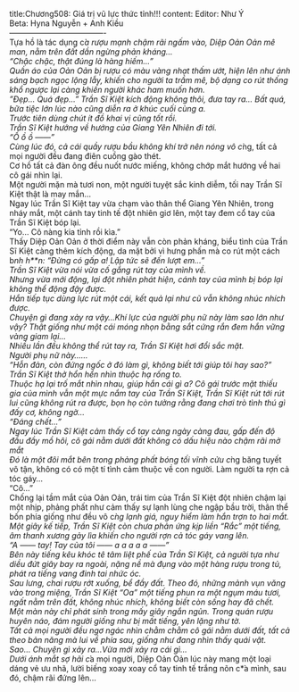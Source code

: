title:Chương508: Giá trị vũ lực thức tỉnh!!!
content:
Editor: Như Ý<br>Beta: Hyna Nguyễn + Anh Kiều<br>————————————-<br>Tựa hồ là tác dụng c*̉a rượu mạnh chậm rãi ngấm vào, Diệp Oản Oản mê man, nằm trên đất dần ngừng phản kháng…<br>“Chậc chậc, thật đúng là hàng hiếm…”<br>Quần áo của Oản Oản bị rượu có màu vàng nhạt thấm ướt, hiện lên như ánh sáng bạch ngọc lộng lẫy, khiến cho người ta trầm mê, bộ dạng co rút thống khổ ngược lại càng khiến người khác ham muốn hơn.<br>”Đẹp… Quá đẹp…” Trần Sĩ Kiệt kích động không thôi, đưa tay ra… Bất quá, bữa tiệc lớn lúc nào cũng diễn ra ở khúc cuối cùng a.<br>Trước tiên dùng chút ít đồ khai vị cũng tốt rồi.<br>Trần Sĩ Kiệt hướng về hướng của Giang Yên Nhiên đi tới.<br>“Ồ ồ ồ ——”<br>Cùng lúc đó, cả cái quầy rượu bầu không khí trở nên nóng vô c*̀ng, tất cả mọi người đều đang điên cuồng gào thét.<br>Cơ hồ tất cả đàn ông đều nuốt nước miếng, không chớp mắt hướng về hai cô gái nhìn lại.<br>Một người mặn mà tươi non, một người tuyệt sắc kinh diễm, tối nay Trần Sĩ Kiệt thật là may mắn…<br>Ngay lúc Trần Sĩ Kiệt tay vừa chạm vào thân thể Giang Yên Nhiên, trong nháy mắt, một cánh tay tinh tế đột nhiên giơ lên, một tay đem cổ tay của Trần Sĩ Kiệt bóp lại.<br>“Yo… Cô nàng kia tỉnh rồi kìa.”<br>Thấy Diệp Oản Oản ở thời điểm này vẫn còn phản kháng, biểu tình của Trần Sĩ Kiệt càng thêm kích động, da mặt bởi vì hưng phấn mà co rút một cách b*nh h**n: “Đừng có gấp a! Lập tức sẽ đến lượt em…”<br>Trần Sĩ Kiệt vừa nói vừa cố gắng rút tay của mình về.<br>Nhưng vừa mới động, lại đột nhiên phát hiện, cánh tay của mình bị bóp lại không thể động đậy được.<br>Hắn tiếp tục dùng lực rút một cái, kết quả lại như cũ vẫn không nhúc nhích được.<br>Chuyện gì đang xảy ra vậy…Khí lực của người phụ nữ này làm sao lớn như vậy? Thật giống như một cái móng nhọn bằng sắt cứng rắn đem hắn vững vàng giam lại…<br>Nhiều lần đều không thể rút tay ra, Trần Sĩ Kiệt hơi đổi sắc mặt.<br>Người phụ nữ này……<br>“Hỗn đản, còn đứng ngốc ở đó làm gì, không biết tới giúp tôi hay sao?” Trần Sĩ Kiệt thở hổn hển nhìn thuộc hạ rống to.<br>Thuộc hạ lại trố mắt nhìn nhau, giúp hắn cái gì a? Cô gái trước mặt thiếu gia của mình vẫn một mực nắm tay của Trần Sĩ Kiệt, Trần Sĩ Kiệt rút tới rút lui cũng không rút ra được, bọn họ còn tưởng rằng đang chơi trò tình thú gì đấy cơ, không ngờ…<br>“Đáng chết…”<br>Ngay lúc Trần Sĩ Kiệt cảm thấy cổ tay càng ngày càng đau, gấp đến độ đầu đầy mồ hôi, cô gái nằm dưới đất không có dấu hiệu nào chậm rãi mở mắt<br>Đó là một đôi mắt bên trong phảng phất bóng tối vĩnh cửu c*̀ng băng tuyết vô tận, không có có một tí tình cảm thuộc về con người. Làm người ta rợn cả tóc gáy…<br>“Cô…”<br>Chống lại tầm mắt của Oản Oản, trái tim của Trần Sĩ Kiệt đột nhiên chậm lại một nhịp, phảng phất như cảm thấy sự lạnh lùng che ngập bầu trời, thân thể bốn phía giống như đều vô c*̀ng lạnh giá, nguy hiểm làm hắn trợn to hai mắt.<br>Một giây kế tiếp, Trần Sĩ Kiệt còn chưa phản ứng kịp liền “Rắc” một tiếng, âm thanh xương gảy lìa khiến cho người rợn cả tóc gáy vang lên.<br>“A —— tay! Tay của tôi —— a a a a a ——”<br>Bên này tiếng kêu khóc tê tâm liệt phế của Trần Sĩ Kiệt, cả người tựa như diều đứt giây bay ra ngoài, nặng nề mà đụng vào một hàng rượu trong tủ, phát ra tiếng vang đinh tai nhức óc.<br>Sau lưng, chai rượu rớt xuống, bể đầy đất. Theo đó, những mảnh vụn văng vào trong miệng, Trần Sĩ Kiệt “Oa” một tiếng phun ra một ngụm máu tươi, ngất nằm trên đất, không nhúc nhích, không biết còn sống hay đã chết.<br>Một màn này chỉ phát sinh trong mấy giây ngắn ngủn. Trong quán rượu huyên náo, đám người giống như bị mất tiếng, yên lặng như tờ.<br>Tất cả mọi người đều ngơ ngác nhìn chằm chằm cô gái nằm dưới đất, tất cả theo bản năng mà lui về phía sau, giống như đang nhìn thấy quái vật.<br>Sao… Chuyện gì xảy ra…Vừa mới xảy ra cái gì…<br>Dưới ánh mắt sợ hãi c*̉a mọi người, Diệp Oản Oản lúc này mang một loại dáng vẻ ưu nhã, lười biếng xoay xoay cổ tay tinh tế trắng nõn c*̉a mình, sau đó, chậm rãi đứng lên…